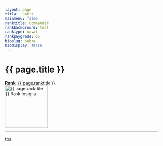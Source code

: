 ```yaml
---
layout: page
title:  Sabra
mainmenu: false
ranktitle: Commander
rankbackground: teal
ranktype: naval
rankpaygrade: o5
bioslug: sabra
biodisplay: false
---
```

# {{ page.title }}
**Rank:** {{ page.ranktitle }}  
<img src="//img.sigma-division.com/ranks/{{ page.rankimg }}" width="140" class="img-fluid" alt="{{ page.ranktitle }} Rank Insigna">  

---
tba